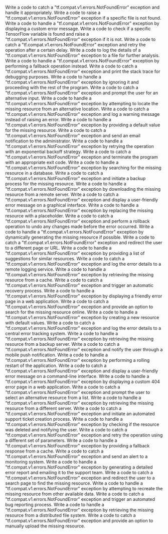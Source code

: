 Write a code to catch a "tf.compat.v1.errors.NotFoundError" exception and handle it appropriately.
Write a code to raise a "tf.compat.v1.errors.NotFoundError" exception if a specific file is not found.
Write a code to handle a "tf.compat.v1.errors.NotFoundError" exception by displaying a custom error message.
Write a code to check if a specific TensorFlow variable is found and raise a "tf.compat.v1.errors.NotFoundError" exception if it is not.
Write a code to catch a "tf.compat.v1.errors.NotFoundError" exception and retry the operation after a certain delay.
Write a code to log the details of a "tf.compat.v1.errors.NotFoundError" exception to a file for further analysis.
Write a code to handle a "tf.compat.v1.errors.NotFoundError" exception by performing a fallback operation instead.
Write a code to catch a "tf.compat.v1.errors.NotFoundError" exception and print the stack trace for debugging purposes.
Write a code to handle a "tf.compat.v1.errors.NotFoundError" exception by ignoring it and proceeding with the rest of the program.
Write a code to catch a "tf.compat.v1.errors.NotFoundError" exception and prompt the user for an alternative input.
Write a code to handle a "tf.compat.v1.errors.NotFoundError" exception by attempting to locate the missing resource from an alternative location.
Write a code to catch a "tf.compat.v1.errors.NotFoundError" exception and log a warning message instead of raising an error.
Write a code to handle a "tf.compat.v1.errors.NotFoundError" exception by providing a default value for the missing resource.
Write a code to catch a "tf.compat.v1.errors.NotFoundError" exception and send an email notification to the administrator.
Write a code to handle a "tf.compat.v1.errors.NotFoundError" exception by retrying the operation with an exponential backoff strategy.
Write a code to catch a "tf.compat.v1.errors.NotFoundError" exception and terminate the program with an appropriate exit code.
Write a code to handle a "tf.compat.v1.errors.NotFoundError" exception by searching for the missing resource in a database.
Write a code to catch a "tf.compat.v1.errors.NotFoundError" exception and initiate a backup process for the missing resource.
Write a code to handle a "tf.compat.v1.errors.NotFoundError" exception by downloading the missing resource from a remote server.
Write a code to catch a "tf.compat.v1.errors.NotFoundError" exception and display a user-friendly error message on a graphical interface.
Write a code to handle a "tf.compat.v1.errors.NotFoundError" exception by replacing the missing resource with a placeholder.
Write a code to catch a "tf.compat.v1.errors.NotFoundError" exception and perform a rollback operation to undo any changes made before the error occurred.
Write a code to handle a "tf.compat.v1.errors.NotFoundError" exception by dynamically generating the missing resource if possible.
Write a code to catch a "tf.compat.v1.errors.NotFoundError" exception and redirect the user to a different page or URL.
Write a code to handle a "tf.compat.v1.errors.NotFoundError" exception by providing a list of suggestions for similar resources.
Write a code to catch a "tf.compat.v1.errors.NotFoundError" exception and log the error details to a remote logging service.
Write a code to handle a "tf.compat.v1.errors.NotFoundError" exception by retrieving the missing resource from a cache.
Write a code to catch a "tf.compat.v1.errors.NotFoundError" exception and trigger an automatic recovery process.
Write a code to handle a "tf.compat.v1.errors.NotFoundError" exception by displaying a friendly error page in a web application.
Write a code to catch a "tf.compat.v1.errors.NotFoundError" exception and provide an option to search for the missing resource online.
Write a code to handle a "tf.compat.v1.errors.NotFoundError" exception by creating a new resource with default values.
Write a code to catch a "tf.compat.v1.errors.NotFoundError" exception and log the error details to a central error tracking system.
Write a code to handle a "tf.compat.v1.errors.NotFoundError" exception by retrieving the missing resource from a backup server.
Write a code to catch a "tf.compat.v1.errors.NotFoundError" exception and notify the user through a mobile push notification.
Write a code to handle a "tf.compat.v1.errors.NotFoundError" exception by performing a rolling restart of the application.
Write a code to catch a "tf.compat.v1.errors.NotFoundError" exception and display a user-friendly error message on a command-line interface.
Write a code to handle a "tf.compat.v1.errors.NotFoundError" exception by displaying a custom 404 error page in a web application.
Write a code to catch a "tf.compat.v1.errors.NotFoundError" exception and prompt the user to select an alternative resource from a list.
Write a code to handle a "tf.compat.v1.errors.NotFoundError" exception by retrieving the missing resource from a different server.
Write a code to catch a "tf.compat.v1.errors.NotFoundError" exception and initiate an automated support ticket creation process.
Write a code to handle a "tf.compat.v1.errors.NotFoundError" exception by checking if the resource was deleted and notifying the user.
Write a code to catch a "tf.compat.v1.errors.NotFoundError" exception and retry the operation using a different set of parameters.
Write a code to handle a "tf.compat.v1.errors.NotFoundError" exception by providing a fallback response from a cache.
Write a code to catch a "tf.compat.v1.errors.NotFoundError" exception and send an alert to a monitoring system.
Write a code to handle a "tf.compat.v1.errors.NotFoundError" exception by generating a detailed error report and emailing it to the support team.
Write a code to catch a "tf.compat.v1.errors.NotFoundError" exception and redirect the user to a search page to find the missing resource.
Write a code to handle a "tf.compat.v1.errors.NotFoundError" exception by attempting to recreate the missing resource from other available data.
Write a code to catch a "tf.compat.v1.errors.NotFoundError" exception and trigger an automated bug reporting process.
Write a code to handle a "tf.compat.v1.errors.NotFoundError" exception by retrieving the missing resource from a distributed file system.
Write a code to catch a "tf.compat.v1.errors.NotFoundError" exception and provide an option to manually upload the missing resource.